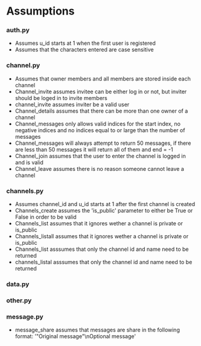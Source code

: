 # Assumptions


### auth.py
- Assumes u_id starts at 1 when the first user is registered
- Assumes that the characters entered are case sensitive




### channel.py
- Assumes that owner members and all members are stored inside each channel
- Channel_invite assumes invitee can be either log in or not, but inviter should be loged in to invite members
- channel_invite assumes inviter be a valid user
- Channel_details assumes that there can be more than one owner of a channel
- Channel_messages only allows valid indices for the start index, no negative indices and no indices equal to or large than the number of messages
- Channel_messages will always attempt to return 50 messages, if there are less than 50 messages it will return all of them and end = -1
- Channel_join assumes that the user to enter the channel is logged in and is valid
- Channel_leave assumes there is no reason someone cannot leave a channel

### channels.py
- Assumes channel_id and u_id starts at 1 after the first channel is created
- Channels_create assumes the 'is_public' parameter to either be True or False in order to be valid
- Channels_list assumes that it ignores wether a channel is private or is_public
- Channels_listall assumes that it ignores wether a channel is private or is_public
- Channels_list asssumes that only the channel id and name need to be returned 
- channels_listal asssumes that only the channel id and name need to be returned 

### data.py


### other.py


### message.py
- message_share assumes that messages are share in the following format:
    '"Original message"\nOptional message'

